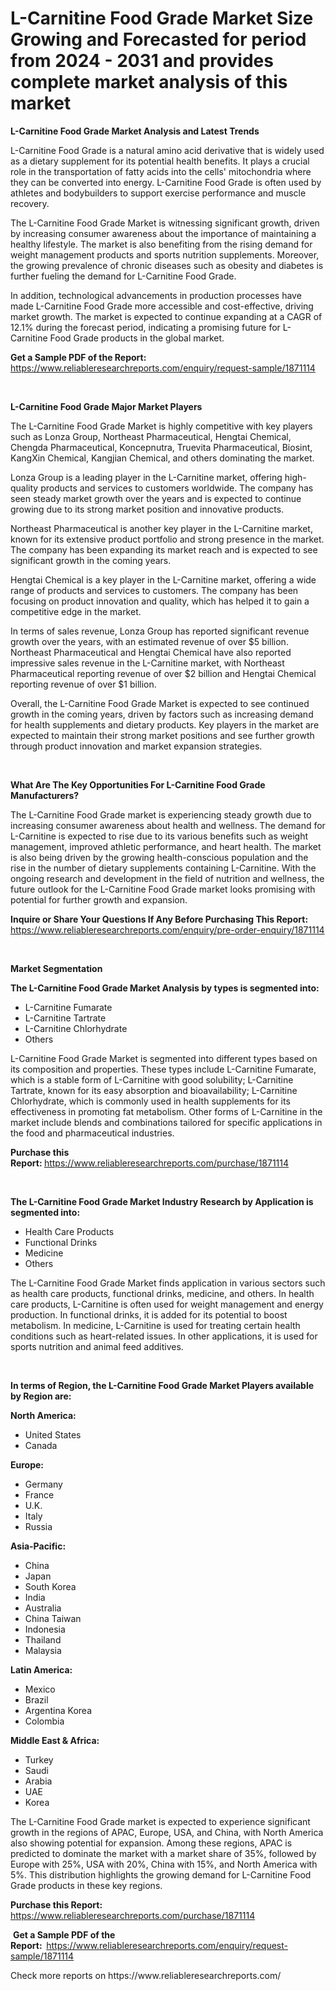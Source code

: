 <p><h1>L-Carnitine Food Grade Market Size Growing and Forecasted for period from 2024 - 2031 and provides complete market analysis of this market</h1></p><p><strong>L-Carnitine Food Grade Market Analysis and Latest Trends</strong></p>
<p><p>L-Carnitine Food Grade is a natural amino acid derivative that is widely used as a dietary supplement for its potential health benefits. It plays a crucial role in the transportation of fatty acids into the cells' mitochondria where they can be converted into energy. L-Carnitine Food Grade is often used by athletes and bodybuilders to support exercise performance and muscle recovery.</p><p>The L-Carnitine Food Grade Market is witnessing significant growth, driven by increasing consumer awareness about the importance of maintaining a healthy lifestyle. The market is also benefiting from the rising demand for weight management products and sports nutrition supplements. Moreover, the growing prevalence of chronic diseases such as obesity and diabetes is further fueling the demand for L-Carnitine Food Grade.</p><p>In addition, technological advancements in production processes have made L-Carnitine Food Grade more accessible and cost-effective, driving market growth. The market is expected to continue expanding at a CAGR of 12.1% during the forecast period, indicating a promising future for L-Carnitine Food Grade products in the global market.</p></p>
<p><strong>Get a Sample PDF of the Report:&nbsp;</strong> <a href="https://www.reliableresearchreports.com/enquiry/request-sample/1871114">https://www.reliableresearchreports.com/enquiry/request-sample/1871114</a></p>
<p>&nbsp;</p>
<p><strong>L-Carnitine Food Grade Major Market Players</strong></p>
<p><p>The L-Carnitine Food Grade Market is highly competitive with key players such as Lonza Group, Northeast Pharmaceutical, Hengtai Chemical, Chengda Pharmaceutical, Koncepnutra, Truevita Pharmaceutical, Biosint, KangXin Chemical, Kangjian Chemical, and others dominating the market.</p><p>Lonza Group is a leading player in the L-Carnitine market, offering high-quality products and services to customers worldwide. The company has seen steady market growth over the years and is expected to continue growing due to its strong market position and innovative products.</p><p>Northeast Pharmaceutical is another key player in the L-Carnitine market, known for its extensive product portfolio and strong presence in the market. The company has been expanding its market reach and is expected to see significant growth in the coming years.</p><p>Hengtai Chemical is a key player in the L-Carnitine market, offering a wide range of products and services to customers. The company has been focusing on product innovation and quality, which has helped it to gain a competitive edge in the market.</p><p>In terms of sales revenue, Lonza Group has reported significant revenue growth over the years, with an estimated revenue of over $5 billion. Northeast Pharmaceutical and Hengtai Chemical have also reported impressive sales revenue in the L-Carnitine market, with Northeast Pharmaceutical reporting revenue of over $2 billion and Hengtai Chemical reporting revenue of over $1 billion.</p><p>Overall, the L-Carnitine Food Grade Market is expected to see continued growth in the coming years, driven by factors such as increasing demand for health supplements and dietary products. Key players in the market are expected to maintain their strong market positions and see further growth through product innovation and market expansion strategies.</p></p>
<p>&nbsp;</p>
<p><strong>What Are The Key Opportunities For L-Carnitine Food Grade Manufacturers?</strong></p>
<p><p>The L-Carnitine Food Grade market is experiencing steady growth due to increasing consumer awareness about health and wellness. The demand for L-Carnitine is expected to rise due to its various benefits such as weight management, improved athletic performance, and heart health. The market is also being driven by the growing health-conscious population and the rise in the number of dietary supplements containing L-Carnitine. With the ongoing research and development in the field of nutrition and wellness, the future outlook for the L-Carnitine Food Grade market looks promising with potential for further growth and expansion.</p></p>
<p><strong>Inquire or Share Your Questions If Any Before Purchasing This Report:</strong> <a href="https://www.reliableresearchreports.com/enquiry/pre-order-enquiry/1871114">https://www.reliableresearchreports.com/enquiry/pre-order-enquiry/1871114</a></p>
<p>&nbsp;</p>
<p><strong>Market Segmentation</strong></p>
<p><strong>The L-Carnitine Food Grade Market Analysis by types is segmented into:</strong></p>
<p><ul><li>L-Carnitine Fumarate</li><li>L-Carnitine Tartrate</li><li>L-Carnitine Chlorhydrate</li><li>Others</li></ul></p>
<p><p>L-Carnitine Food Grade Market is segmented into different types based on its composition and properties. These types include L-Carnitine Fumarate, which is a stable form of L-Carnitine with good solubility; L-Carnitine Tartrate, known for its easy absorption and bioavailability; L-Carnitine Chlorhydrate, which is commonly used in health supplements for its effectiveness in promoting fat metabolism. Other forms of L-Carnitine in the market include blends and combinations tailored for specific applications in the food and pharmaceutical industries.</p></p>
<p><strong>Purchase this Report:&nbsp;</strong><a href="https://www.reliableresearchreports.com/purchase/1871114">https://www.reliableresearchreports.com/purchase/1871114</a></p>
<p>&nbsp;</p>
<p><strong>The L-Carnitine Food Grade Market Industry Research by Application is segmented into:</strong></p>
<p><ul><li>Health Care Products</li><li>Functional Drinks</li><li>Medicine</li><li>Others</li></ul></p>
<p><p>The L-Carnitine Food Grade Market finds application in various sectors such as health care products, functional drinks, medicine, and others. In health care products, L-Carnitine is often used for weight management and energy production. In functional drinks, it is added for its potential to boost metabolism. In medicine, L-Carnitine is used for treating certain health conditions such as heart-related issues. In other applications, it is used for sports nutrition and animal feed additives.</p></p>
<p>&nbsp;</p>
<p><strong>In terms of Region, the L-Carnitine Food Grade Market Players available by Region are:</strong></p>
<p>
    <p> <strong> North America: </strong>
        <ul>
            <li>United States</li>
            <li>Canada</li>
        </ul>
        </p> 
    <p> <strong> Europe: </strong>
        <ul>
            <li>Germany</li>
            <li>France</li>
            <li>U.K.</li>
            <li>Italy</li>
            <li>Russia</li>
        </ul>
        </p> 
    <p> <strong> Asia-Pacific: </strong>
        <ul>
            <li>China</li>
            <li>Japan</li>
            <li>South Korea</li>
            <li>India</li>
            <li>Australia</li>
            <li>China Taiwan</li>
            <li>Indonesia</li>
            <li>Thailand</li>
            <li>Malaysia</li>
        </ul>
        </p> 
    <p> <strong> Latin America: </strong>
        <ul>
            <li>Mexico</li>
            <li>Brazil</li>
            <li>Argentina Korea</li>
            <li>Colombia</li>
        </ul>
        </p> 
    <p> <strong> Middle East & Africa: </strong>
        <ul>
            <li>Turkey</li>
            <li>Saudi</li>
            <li>Arabia</li>
            <li>UAE</li>
            <li>Korea</li>
        </ul>
    </p>
    </p>
<p><p>The L-Carnitine Food Grade market is expected to experience significant growth in the regions of APAC, Europe, USA, and China, with North America also showing potential for expansion. Among these regions, APAC is predicted to dominate the market with a market share of 35%, followed by Europe with 25%, USA with 20%, China with 15%, and North America with 5%. This distribution highlights the growing demand for L-Carnitine Food Grade products in these key regions.</p></p>
<p><strong>Purchase this Report: </strong><a href="https://www.reliableresearchreports.com/purchase/1871114">https://www.reliableresearchreports.com/purchase/1871114</a></p>
<p>&nbsp;<strong>Get a Sample PDF of the Report:&nbsp;&nbsp;</strong><a href="https://www.reliableresearchreports.com/enquiry/request-sample/1871114">https://www.reliableresearchreports.com/enquiry/request-sample/1871114</a></p>
<p><strong></strong></p>
<p>Check more reports on https://www.reliableresearchreports.com/</p>